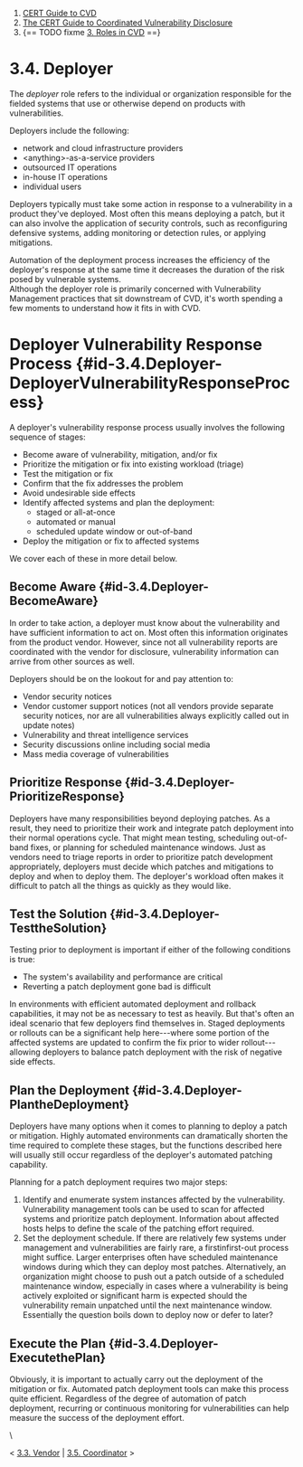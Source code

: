 



1.  [CERT Guide to CVD](index.md)
2.  [The CERT Guide to Coordinated Vulnerability
    Disclosure](The-CERT-Guide-to-Coordinated-Vulnerability-Disclosure_47677443.md)
3.  {== TODO fixme [3. Roles in CVD](3.-Roles-in-CVD_47677459.md) ==}


# 3.4. Deployer 








The *deployer* role refers to the individual or organization responsible
for the fielded systems that use or otherwise depend on products with
vulnerabilities.

Deployers include the following:

-   network and cloud infrastructure providers
-   \<anything\>-as-a-service providers
-   outsourced IT operations
-   in-house IT operations
-   individual users

Deployers typically must take some action in response to a vulnerability
in a product they\'ve deployed. Most often this means deploying a patch,
but it can also involve the application of security controls, such as
reconfiguring defensive systems, adding monitoring or detection rules,
or applying mitigations. 

Automation of the deployment process increases the efficiency of the
deployer\'s response at the same time it decreases the duration of the
risk posed by vulnerable systems.\
Although the deployer role is primarily concerned with Vulnerability
Management practices that sit downstream of CVD, it\'s worth spending a
few moments to understand how it fits in with CVD.

# Deployer Vulnerability Response Process {#id-3.4.Deployer-DeployerVulnerabilityResponseProcess}

A deployer\'s vulnerability response process usually involves the
following sequence of stages:

-   Become aware of vulnerability, mitigation, and/or fix
-   Prioritize the mitigation or fix into existing workload (triage)
-   Test the mitigation or fix
-   Confirm that the fix addresses the problem
-   Avoid undesirable side effects
-   Identify affected systems and plan the deployment:
    -   staged or all-at-once
    -   automated or manual
    -   scheduled update window or out-of-band
-   Deploy the mitigation or fix to affected systems

We cover each of these in more detail below.

## Become Aware {#id-3.4.Deployer-BecomeAware}

In order to take action, a deployer must know about the vulnerability
and have sufficient information to act on. Most often this information
originates from the product vendor. However, since not all vulnerability
reports are coordinated with the vendor for disclosure, vulnerability
information can arrive from other sources as well.

Deployers should be on the lookout for and pay attention to:

-   Vendor security notices
-   Vendor customer support notices (not all vendors provide separate
    security notices, nor are all vulnerabilities always explicitly
    called out in update notes)
-   Vulnerability and threat intelligence services
-   Security discussions online including social media
-   Mass media coverage of vulnerabilities

## Prioritize Response {#id-3.4.Deployer-PrioritizeResponse}

Deployers have many responsibilities beyond deploying patches. As a
result, they need to prioritize their work and integrate patch
deployment into their normal operations cycle. That might mean testing,
scheduling out-of-band fixes, or planning for scheduled maintenance
windows. Just as vendors need to triage reports in order to prioritize
patch development appropriately, deployers must decide which patches and
mitigations to deploy and when to deploy them. The deployer\'s workload
often makes it difficult to patch all the things as quickly as they
would like.

## Test the Solution {#id-3.4.Deployer-TesttheSolution}

Testing prior to deployment is important if either of the following
conditions is true:

-   The system\'s availability and performance are critical
-   Reverting a patch deployment gone bad is difficult

In environments with efficient automated deployment and rollback
capabilities, it may not be as necessary to test as heavily. But that\'s
often an ideal scenario that few deployers find themselves in. Staged
deployments or rollouts can be a significant help here---where some
portion of the affected systems are updated to confirm the fix prior to
wider rollout---allowing deployers to balance patch deployment with the
risk of negative side effects.

## Plan the Deployment {#id-3.4.Deployer-PlantheDeployment}

Deployers have many options when it comes to planning to deploy a patch
or mitigation. Highly automated environments can dramatically shorten
the time required to complete these stages, but the functions described
here will usually still occur regardless of the deployer\'s automated
patching capability. 

Planning for a patch deployment requires two major steps:

1.  Identify and enumerate system instances affected by the
    vulnerability. Vulnerability management tools can be used to scan
    for affected systems and prioritize patch deployment. Information
    about affected hosts helps to define the scale of the patching
    effort required.
2.  Set the deployment schedule. If there are relatively few systems
    under management and vulnerabilities are fairly rare, a
    firstinfirst-out process might suffice. Larger enterprises often
    have scheduled maintenance windows during which they can deploy most
    patches. Alternatively, an organization might choose to push out a
    patch outside of a scheduled maintenance window, especially in cases
    where a vulnerability is being actively exploited or significant
    harm is expected should the vulnerability remain unpatched until the
    next maintenance window. Essentially the question boils down to
    deploy now or defer to later?

## Execute the Plan {#id-3.4.Deployer-ExecutethePlan}

Obviously, it is important to actually carry out the deployment of the
mitigation or fix. Automated patch deployment tools can make this
process quite efficient. Regardless of the degree of automation of patch
deployment, recurring or continuous monitoring for vulnerabilities can
help measure the success of the deployment effort.

\



\< [3.3. Vendor](3.3.-Vendor_47677462.md) \| [3.5.
Coordinator](3.5.-Coordinator_47677464.md) \>














